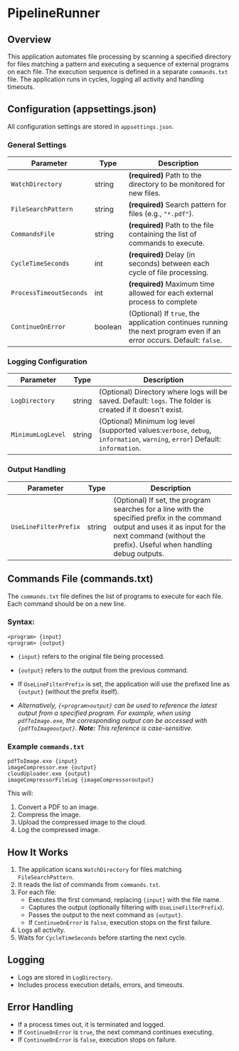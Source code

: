 # **PipelineRunner**

## **Overview**
This application automates file processing by scanning a specified directory for files matching a pattern and executing a sequence of external programs on each file. The execution sequence is defined in a separate `commands.txt` file. The application runs in cycles, logging all activity and handling timeouts.

## **Configuration (appsettings.json)**
All configuration settings are stored in `appsettings.json`.

### **General Settings**
| Parameter                 | Type    | Description |
|---------------------------|---------|-------------|
| `WatchDirectory`          | string  | **(required)** Path to the directory to be monitored for new files. |
| `FileSearchPattern`       | string  | **(required)** Search pattern for files (e.g., `"*.pdf"`). |
| `CommandsFile`            | string  | **(required)** Path to the file containing the list of commands to execute. |
| `CycleTimeSeconds`        | int     | **(required)** Delay (in seconds) between each cycle of file processing. |
| `ProcessTimeoutSeconds`   | int     | **(required)** Maximum time allowed for each external process to complete |
| `ContinueOnError`         | boolean | (Optional) If `true`, the application continues running the next program even if an error occurs. Default: `false`. |

### **Logging Configuration**
| Parameter           | Type    | Description |
|---------------------|---------|-------------|
| `LogDirectory`      | string  | (Optional) Directory where logs will be saved. Default: `logs`. The folder is created if it doesn't exist. |
| `MinimumLogLevel`   | string  | (Optional) Minimum log level (supported values:`verbose`, `debug`, `information`, `warning`, `error`) Default: `information`. |

### **Output Handling**
| Parameter              | Type    | Description |
|------------------------|---------|-------------|
| `UseLineFilterPrefix`  | string  | (Optional) If set, the program searches for a line with the specified prefix in the command output and uses it as input for the next command (without the prefix). Useful when handling debug outputs. |

## **Commands File (commands.txt)**
The `commands.txt` file defines the list of programs to execute for each file. Each command should be on a new line.

### **Syntax:**
```
<program> {input}
<program> {output}
```
- `{input}` refers to the original file being processed.
- `{output}` refers to the output from the previous command.
- If `UseLineFilterPrefix` is set, the application will use the prefixed line as `{output}` (without the prefix itself).

- *Alternatively, `{<program>output}` can be used to reference the latest output from a specified program. For example, when using `pdfToImage.exe`, the corresponding output can be accessed with `{pdfToImageoutput}`. **Note:** This reference is case-sensitive.*

### **Example `commands.txt`**
```
pdfToImage.exe {input}
imageCompressor.exe {output}
cloudUploader.exe {output}
imageCompressorFileLog {imageCompressoroutput}
```
This will:
1. Convert a PDF to an image.
2. Compress the image.
3. Upload the compressed image to the cloud.
4. Log the compressed image.

## **How It Works**
1. The application scans `WatchDirectory` for files matching `FileSearchPattern`.
2. It reads the list of commands from `commands.txt`.
3. For each file:
   - Executes the first command, replacing `{input}` with the file name.
   - Captures the output (optionally filtering with `UseLineFilterPrefix`).
   - Passes the output to the next command as `{output}`.
   - If `ContinueOnError` is `false`, execution stops on the first failure.
4. Logs all activity.
5. Waits for `CycleTimeSeconds` before starting the next cycle.

## **Logging**
- Logs are stored in `LogDirectory`.
- Includes process execution details, errors, and timeouts.

## **Error Handling**
- If a process times out, it is terminated and logged.
- If `ContinueOnError` is `true`, the next command continues executing.
- If `ContinueOnError` is `false`, execution stops on failure.